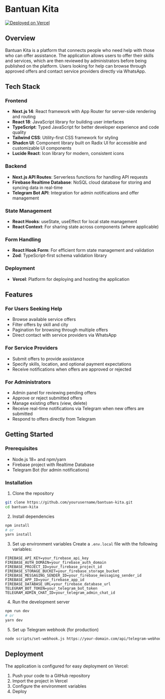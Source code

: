 # Bantuan Kita

[![Deployed on Vercel](https://img.shields.io/badge/Deployed%20on-Vercel-black?style=for-the-badge&logo=vercel)](https://vercel.com/achmad-dhikrillahs-projects/bantuin-app-requirements)

## Overview

Bantuan Kita is a platform that connects people who need help with those who can offer assistance. The application allows users to offer their skills and services, which are then reviewed by administrators before being published on the platform. Users looking for help can browse through approved offers and contact service providers directly via WhatsApp.

## Tech Stack

### Frontend
- **Next.js 14**: React framework with App Router for server-side rendering and routing
- **React 18**: JavaScript library for building user interfaces
- **TypeScript**: Typed JavaScript for better developer experience and code quality
- **Tailwind CSS**: Utility-first CSS framework for styling
- **Shadcn UI**: Component library built on Radix UI for accessible and customizable UI components
- **Lucide React**: Icon library for modern, consistent icons

### Backend
- **Next.js API Routes**: Serverless functions for handling API requests
- **Firebase Realtime Database**: NoSQL cloud database for storing and syncing data in real-time
- **Telegram Bot API**: Integration for admin notifications and offer management

### State Management
- **React Hooks**: useState, useEffect for local state management
- **React Context**: For sharing state across components (where applicable)

### Form Handling
- **React Hook Form**: For efficient form state management and validation
- **Zod**: TypeScript-first schema validation library

### Deployment
- **Vercel**: Platform for deploying and hosting the application

## Features

### For Users Seeking Help
- Browse available service offers
- Filter offers by skill and city
- Pagination for browsing through multiple offers
- Direct contact with service providers via WhatsApp

### For Service Providers
- Submit offers to provide assistance
- Specify skills, location, and optional payment expectations
- Receive notifications when offers are approved or rejected

### For Administrators
- Admin panel for reviewing pending offers
- Approve or reject submitted offers
- Manage existing offers (view, delete)
- Receive real-time notifications via Telegram when new offers are submitted
- Respond to offers directly from Telegram

## Getting Started

### Prerequisites
- Node.js 18+ and npm/yarn
- Firebase project with Realtime Database
- Telegram Bot (for admin notifications)

### Installation

1. Clone the repository
```bash
git clone https://github.com/yourusername/bantuan-kita.git
cd bantuan-kita
```

2. Install dependencies
```bash
npm install
# or
yarn install
```

3. Set up environment variables
Create a `.env.local` file with the following variables:
```
FIREBASE_API_KEY=your_firebase_api_key
FIREBASE_AUTH_DOMAIN=your_firebase_auth_domain
FIREBASE_PROJECT_ID=your_firebase_project_id
FIREBASE_STORAGE_BUCKET=your_firebase_storage_bucket
FIREBASE_MESSAGING_SENDER_ID=your_firebase_messaging_sender_id
FIREBASE_APP_ID=your_firebase_app_id
FIREBASE_DATABASE_URL=your_firebase_database_url
TELEGRAM_BOT_TOKEN=your_telegram_bot_token
TELEGRAM_ADMIN_CHAT_ID=your_telegram_admin_chat_id
```

4. Run the development server
```bash
npm run dev
# or
yarn dev
```

5. Set up Telegram webhook (for production)
```bash
node scripts/set-webhook.js https://your-domain.com/api/telegram-webhook
```

## Deployment

The application is configured for easy deployment on Vercel:

1. Push your code to a GitHub repository
2. Import the project in Vercel
3. Configure the environment variables
4. Deploy

